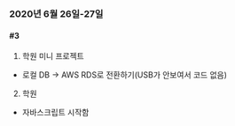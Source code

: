 ### 2020년 6월 26일-27일
#### #3
1. 학원 미니 프로젝트
* 로컬 DB → AWS RDS로 전환하기(USB가 안보여서 코드 없음)  
  
2. 학원
* 자바스크립트 시작함
